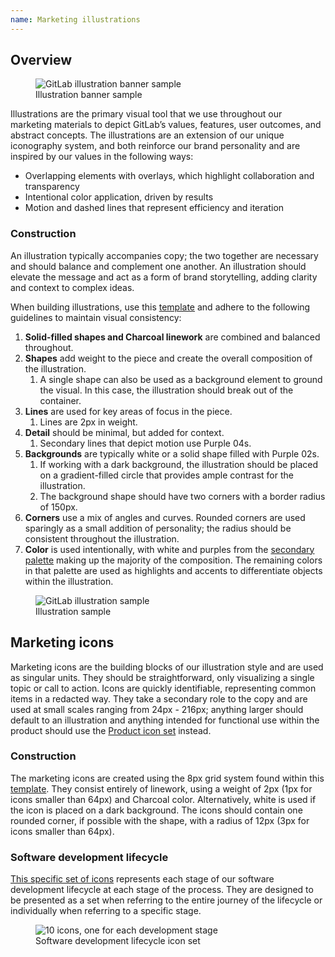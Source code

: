 ```yaml
---
name: Marketing illustrations
---
```


## Overview

<figure class="figure" role="figure" aria-label="Illustration sample">
  <img class="figure-img gl-p-5" src="/img/brand/marketing-illustrations.png" alt="GitLab illustration banner sample" role="img" />
  <figcaption class="figure-caption">Illustration banner sample</figcaption>
</figure>

Illustrations are the primary visual tool that we use throughout our marketing materials to depict GitLab’s values, features, user outcomes, and abstract concepts. The illustrations are an extension of our unique iconography system, and both reinforce our brand personality and are inspired by our values in the following ways:

- Overlapping elements with overlays, which highlight collaboration and transparency
- Intentional color application, driven by results
- Motion and dashed lines that represent efficiency and iteration

### Construction

An illustration typically accompanies copy; the two together are necessary and should balance and complement one another. An illustration should elevate the message and act as a form of brand storytelling, adding clarity and context to complex ideas.

When building illustrations, use this [template](https://drive.google.com/file/d/15DiL1BM9L9PeGpLuLMTl8YyUU03-Tlgw/view?usp=sharing) and adhere to the following guidelines to maintain visual consistency:

1. **Solid-filled shapes and Charcoal linework** are combined and balanced throughout.
1. **Shapes** add weight to the piece and create the overall composition of the illustration.
   1. A single shape can also be used as a background element to ground the visual. In this case, the illustration should break out of the container.
1. **Lines** are used for key areas of focus in the piece.
   1. Lines are 2px in weight.
1. **Detail** should be minimal, but added for context.
   1. Secondary lines that depict motion use Purple 04s.
1. **Backgrounds** are typically white or a solid shape filled with Purple 02s.
   1. If working with a dark background, the illustration should be placed on a gradient-filled circle that provides ample contrast for the illustration.
   1. The background shape should have two corners with a border radius of 150px.
1. **Corners** use a mix of angles and curves. Rounded corners are used sparingly as a small addition of personality; the radius should be consistent throughout the illustration.
1. **Color** is used intentionally, with white and purples from the [secondary palette](https://drive.google.com/file/d/1kCcvxYMKPkDCEFQd6imQcHhFGC14Hgte/view?usp=sharing) making up the majority of the composition. The remaining colors in that palette are used as highlights and accents to differentiate objects within the illustration.

<figure class="figure" role="figure" aria-label="Illustration sample">
  <img class="figure-img gl-p-5 img-50" src="/img/brand/illustrations.svg" alt="GitLab illustration sample" role="img" />
  <figcaption class="figure-caption">Illustration sample</figcaption>
</figure>

## Marketing icons

Marketing icons are the building blocks of our illustration style and are used as singular units. They should be straightforward, only visualizing a single topic or call to action. Icons are quickly identifiable, representing common items in a redacted way. They take a secondary role to the copy and are used at small scales ranging from 24px - 216px; anything larger should default to an illustration and anything intended for functional use within the product should use the [Product icon set](/product-foundations/iconography) instead.

### Construction

The marketing icons are created using the 8px grid system found within this [template](https://drive.google.com/file/d/1V-FdsDeYcx_yPBMI9cjWclWAz_TPYqFU/view?usp=sharing). They consist entirely of linework, using a weight of 2px (1px for icons smaller than 64px) and Charcoal color. Alternatively, white is used if the icon is placed on a dark background. The icons should contain one rounded corner, if possible with the shape, with a radius of 12px (3px for icons smaller than 64px).

### Software development lifecycle

[This specific set of icons](https://drive.google.com/drive/folders/1AkJxuyB8kIGvV7e0dH6sbq5alLshuG-i?usp=sharing) represents each stage of our software development lifecycle at each stage of the process. They are designed to be presented as a set when referring to the entire journey of the lifecycle or individually when referring to a specific stage.

<figure class="figure" role="figure" aria-label="Software development lifecycle icon set">
  <img class="figure-img gl-p-5" src="/img/brand/sdlc-icon-set.svg" alt="10 icons, one for each development stage" role="img" />
  <figcaption class="figure-caption">Software development lifecycle icon set</figcaption>
</figure>
